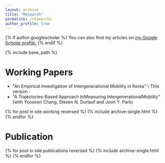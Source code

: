 ```yaml
---
layout: archive
title: "Research"
permalink: /research/
author_profile: true
---
```


{% if author.googlescholar %}
  You can also find my articles on <u><a href="{{author.googlescholar}}">my Google Scholar profile</a>.</u>
{% endif %}

{% include base_path %}

Working Papers
======
* "An Empirical Investigation of Intergenerational Mobility in Korea" \ This version : 
* "A Trajectories-Based Approach toMeasuring IntergenerationalMobility" (with Yoosoon Chang, Steven N. Durlauf and Joon Y. Park)

{% for post in site.working reversed %}
  {% include archive-single.html %}
{% endfor %}


Publication
======

{% for post in site.publications reversed %}
  {% include archive-single.html %}
{% endfor %}

